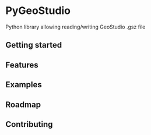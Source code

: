 # PyGeoStudio

Python library allowing reading/writing GeoStudio .gsz file

## Getting started

## Features

## Examples

## Roadmap

## Contributing


